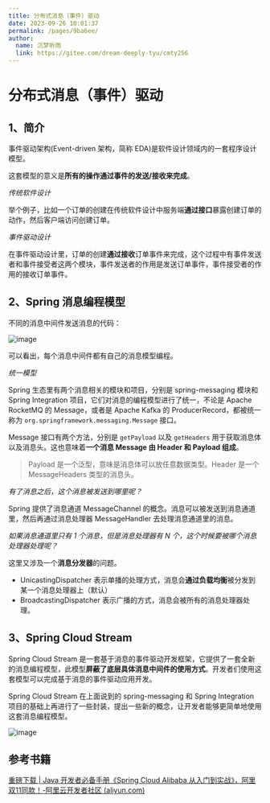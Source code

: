 ```yaml
---
title: 分布式消息（事件）驱动
date: 2023-09-26 10:01:37
permalink: /pages/9ba6ee/
author: 
  name: 沉梦听雨
  link: https://gitee.com/dream-deeply-tyu/cmty256
---
```

# 分布式消息（事件）驱动

## 1、简介

事件驱动架构(Event-driven 架构，简称 EDA)是软件设计领域内的一套程序设计模型。

这套模型的意义是**所有的操作通过事件的发送/接收来完成**。

*传统软件设计*

举个例子，比如一个订单的创建在传统软件设计中服务端**通过接口**暴露创建订单的动作，然后客户端访问创建订单。 

*事件驱动设计*

在事件驱动设计里，订单的创建**通过接收**订单事件来完成，这个过程中有事件发送者和事件接受者这两个模块，事件发送者的作用是发送订单事件，事件接受者的作用的接收订单事件。

## 2、Spring 消息编程模型

不同的消息中间件发送消息的代码：

![image](https://jsd.cdn.zzko.cn/gh//cmty256/imgs-blog@main/microservice/image.35qn4fogc280.webp)

可以看出，每个消息中间件都有自己的消息模型编程。

*统一模型*

Spring 生态里有两个消息相关的模块和项目，分别是 spring-messaging 模块和 Spring Integration 项目，它们对消息的编程模型进行了统一，不论是 Apache RocketMQ 的 Message，或者是 Apache Kafka 的 ProducerRecord，都被统一称为 `org.springframework.messaging.Message` 接口。

Message 接口有两个方法，分别是 `getPayload` 以及 `getHeaders` 用于获取消息体以及消息头。这也意味着**一个消息 Message 由 Header 和 Payload 组成**。

> Payload 是一个泛型，意味是消息体可以放任意数据类型。Header 是一个 MessageHeaders 类型的消息头。

*有了消息之后，这个消息被发送到哪里呢？*

Spring 提供了消息通道 MessageChannel 的概念。消息可以被发送到消息通道里，然后再通过消息处理器 MessageHandler 去处理消息通道里的消息。

*如果消息通道里只有 1 个消息，但是消息处理器有 N 个，这个时候要被哪个消息处理器处理呢？*

这里又涉及一个**消息分发器**的问题。

- UnicastingDispatcher 表示单播的处理方式，消息会**通过负载均衡**被分发到某一个消息处理器上（默认）
- BroadcastingDispatcher 表示广播的方式，消息会被所有的消息处理器处理。

## 3、Spring Cloud Stream

Spring Cloud Stream 是一套基于消息的事件驱动开发框架，它提供了一套全新的消息编程模型，此模型**屏蔽了底层具体消息中间件的使用方式**。开发者们使用这套模型可以完成基于消息的事件驱动应用开发。

Spring Cloud Stream 在上面说到的 spring-messaging 和 Spring Integration 项目的基础上再进行了一些封装，提出一些新的概念，让开发者能够更简单地使用这套消息编程模型。

![image](https://jsd.cdn.zzko.cn/gh//cmty256/imgs-blog@main/microservice/image.483w8e0uihg0.webp)

## 参考书籍

[重磅下载 | Java 开发者必备手册《Spring Cloud Alibaba 从入门到实战》，阿里双11同款！-阿里云开发者社区 (aliyun.com)](https://developer.aliyun.com/article/778252)

